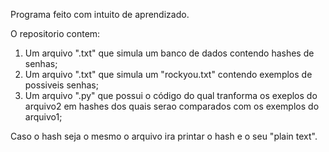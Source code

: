 Programa feito com intuito de aprendizado.

O repositorio contem:
1. Um arquivo ".txt" que simula um banco de dados contendo hashes de senhas;  
2. Um arquivo ".txt" que simula um "rockyou.txt" contendo exemplos de possiveis senhas;
3. Um arquivo ".py" que possui o código do qual tranforma os exeplos do arquivo2 em hashes dos quais serao comparados com os exemplos do arquivo1;

Caso o hash seja o mesmo o arquivo ira printar o hash e o seu "plain text".

